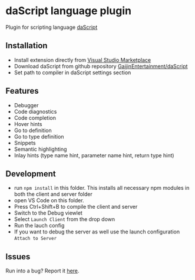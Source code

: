 # daScript language plugin

Plugin for scripting language [daScript](https://dascript.org/)

## Installation

- Install extension directly from [Visual Studio Marketplace](https://marketplace.visualstudio.com/items?itemName=profelis.dascript-plugin)
- Download daScript from github repository [GaijinEntertainment/daScript](https://github.com/GaijinEntertainment/daScript)
- Set path to compiler in daScript settings section

## Features

- Debugger
- Code diagnostics
- Code completion
- Hover hints
- Go to definition
- Go to type definition
- Snippets
- Semantic highlighting
- Inlay hints (type name hint, parameter name hint, return type hint)

## Development

- run `npm install` in this folder. This installs all necessary npm modules in both the client and server folder
- open VS Code on this folder.
- Press Ctrl+Shift+B to compile the client and server
- Switch to the Debug viewlet
- Select `Launch Client` from the drop down
- Run the lauch config
- If you want to debug the server as well use the launch configuration `Attach to Server`

## Issues
Run into a bug? Report it [here](https://github.com/profelis/daScript-plugin/issues).
